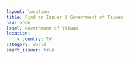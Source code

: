 ```yaml
---
layout: location
title: Find an Issuer | Government of Taiwan
nav: none
label: Government of Taiwan
location:
    - country: TW
category: world
smart_issuer: true
---
```

